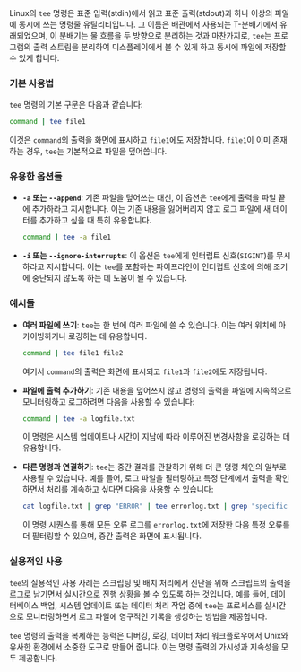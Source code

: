 Linux의 `tee` 명령은 표준 입력(stdin)에서 읽고 표준 출력(stdout)과 하나 이상의 파일에 동시에 쓰는 명령줄 유틸리티입니다. 그 이름은 배관에서 사용되는 T-분배기에서 유래되었으며, 이 분배기는 물 흐름을 두 방향으로 분리하는 것과 마찬가지로, `tee`는 프로그램의 출력 스트림을 분리하여 디스플레이에서 볼 수 있게 하고 동시에 파일에 저장할 수 있게 합니다.

### 기본 사용법

`tee` 명령의 기본 구문은 다음과 같습니다:

```bash
command | tee file1
```

이것은 `command`의 출력을 화면에 표시하고 `file1`에도 저장합니다. `file1`이 이미 존재하는 경우, `tee`는 기본적으로 파일을 덮어씁니다.

### 유용한 옵션들

- **`-a` 또는 `--append`**: 기존 파일을 덮어쓰는 대신, 이 옵션은 `tee`에게 출력을 파일 끝에 추가하라고 지시합니다. 이는 기존 내용을 잃어버리지 않고 로그 파일에 새 데이터를 추가하고 싶을 때 특히 유용합니다.

  ```bash
  command | tee -a file1
  ```

- **`-i` 또는 `--ignore-interrupts`**: 이 옵션은 `tee`에게 인터럽트 신호(`SIGINT`)를 무시하라고 지시합니다. 이는 `tee`를 포함하는 파이프라인이 인터럽트 신호에 의해 조기에 중단되지 않도록 하는 데 도움이 될 수 있습니다.

### 예시들

- **여러 파일에 쓰기**: `tee`는 한 번에 여러 파일에 쓸 수 있습니다. 이는 여러 위치에 아카이빙하거나 로깅하는 데 유용합니다.

  ```bash
  command | tee file1 file2
  ```

  여기서 `command`의 출력은 화면에 표시되고 `file1`과 `file2`에도 저장됩니다.

- **파일에 출력 추가하기**: 기존 내용을 덮어쓰지 않고 명령의 출력을 파일에 지속적으로 모니터링하고 로그하려면 다음을 사용할 수 있습니다:

  ```bash
  command | tee -a logfile.txt
  ```

  이 명령은 시스템 업데이트나 시간이 지남에 따라 이루어진 변경사항을 로깅하는 데 유용합니다.

- **다른 명령과 연결하기**: `tee`는 중간 결과를 관찰하기 위해 더 큰 명령 체인의 일부로 사용될 수 있습니다. 예를 들어, 로그 파일을 필터링하고 특정 단계에서 출력을 확인하면서 처리를 계속하고 싶다면 다음을 사용할 수 있습니다:
  ```bash
  cat logfile.txt | grep "ERROR" | tee errorlog.txt | grep "specific error"
  ```
  이 명령 시퀀스를 통해 모든 오류 로그를 `errorlog.txt`에 저장한 다음 특정 오류를 더 필터링할 수 있으며, 중간 출력은 화면에 표시됩니다.

### 실용적인 사용

`tee`의 실용적인 사용 사례는 스크립팅 및 배치 처리에서 진단을 위해 스크립트의 출력을 로그로 남기면서 실시간으로 진행 상황을 볼 수 있도록 하는 것입니다. 예를 들어, 데이터베이스 백업, 시스템 업데이트 또는 데이터 처리 작업 중에 `tee`는 프로세스를 실시간으로 모니터링하면서 로그 파일에 영구적인 기록을 생성하는 방법을 제공합니다.

`tee` 명령의 출력을 복제하는 능력은 디버깅, 로깅, 데이터 처리 워크플로우에서 Unix와 유사한 환경에서 소중한 도구로 만들어 줍니다. 이는 명령 출력의 가시성과 지속성을 모두 제공합니다.
